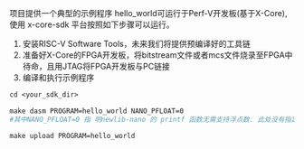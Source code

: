 项目提供一个典型的示例程序 hello_world可运行于Perf-V开发板(基于X-Core),使用 x-core-sdk 平台按照如下步骤可以运行。

1. 安装RISC-V Software Tools，未来我们将提供预编译好的工具链
2. 准备好X-Core的FPGA开发板，将bitstream文件或者mcs文件烧录至FPGA中待命，且用JTAG将FPGA开发板与PC链接
3. 编译和执行示例程序

```makefile
cd <your_sdk_dir>

make dasm PROGRAM=hello_world NANO_PFLOAT=0
#其中NANO_PFLOAT=0 指 明newlib-nano 的 printf 函数无需支持浮点数. 此处没有指定 Makefile 中的 DOWNLOAD 选项,则默认采用“将程序从 Flash 上载至 ITCM 进行执行的方式”进行编译。

make upload PROGRAM=hello_world
```

